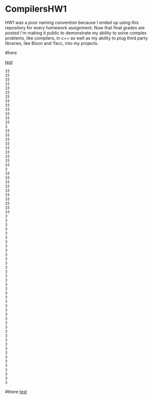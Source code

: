 # CompilersHW1
HW1 was a poor naming convention because I ended up using this repository for every homework assignment. Now that final grades are posted I'm making it public to demonstrate my ability to solve complex problems, like compilers, in c++ as well as my ability to plug third party libraries, like Bison and Yacc, into my projects.

#here

[test](#there)
```
33
33
33
33
33
33
33
33
33
33
33
33
33
3
33
33
33
33
33
33
33
33
33
3
33
33
33
33
33
33
33
33
33
33
3
3
3
3
3
3
3
3
3
3
3
3
3
3
3
3
3
3
3
3
3
3
3
3
3
3
3
3
3
3
3
3
3
3
3
3
3
3
3
3
```
#there
[test](#here)
